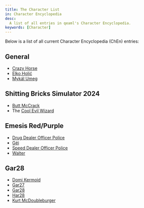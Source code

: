 ```yaml
---
title: The Character List
in: Character Encyclopedia
desc:
  A list of all entries in qeaml's Character Encyclopedia.
keywords: [Character]
---
```


Below is a list of all current Character Encyclopedia (ChEn) entries:

## General

* [Crazy Horse]
* [Elko Holić]
* [Mykál Umeg]

## Shitting Bricks Simulator 2024

* [Butt McCrack]
* The [Cool Evil Wizard]

## Emesis Red/Purple

* [Drug Dealer Officer Police]
* [Géi]
* [Speed Dealer Officer Police]
* [Walter]

## Gar28

* [Domi Kermoid]
* [Gar27]
* [Gar28]
* [Har28]
* [Kurt McDoubleburger]

[Ana Smirna]: /characters/AnaSmirna
[Butt McCrack]: /characters/ButtMcCrack
[Cool Evil Wizard]: /characters/CoolEvilWizard
[Crazy Horse]: /characters/CrazyHorse
[Drug Dealer Officer Police]: /characters/DDOP
[Domi Kermoid]: /characters/DomiKermoid
[Elko Holić]: /characters/ElkoHolic
[Gar27]: /characters/Gar27
[Gar28]: /characters/Gar28
[Géi]: /characters/Gei
[Har28]: /characters/Har28
[Kurt McDoubleburger]: /characters/KurtMcDoubleburger
[Mykál Umeg]: /characters/MykalUmeg
[Speed Dealer Officer Police]: /characters/SDOP
[Walter]: /characters/Walter
